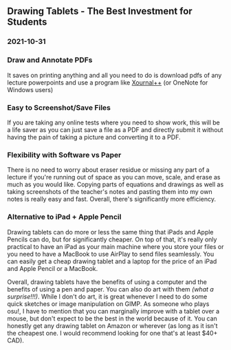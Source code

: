 <!---
title:Drawing Tablets - The Best Investment for Students
date:Sun, 31 Oct 2021 15:00:00 EST
description:I try to convince you that touchscreen laptops and iPads are not worth it
--->

## Drawing Tablets - The Best Investment for Students

### 2021-10-31

### Draw and Annotate PDFs

It saves on printing anything and all you need to do is download pdfs of any lecture powerpoints and use a program like [Xournal++](https://xournalpp.github.io) (or OneNote for Windows users)

### Easy to Screenshot/Save Files

If you are taking any online tests where you need to show work, this will be a life saver as you can just save a file as a PDF and directly submit it without having the pain of taking a picture and converting it to a PDF.

### Flexibility with Software vs Paper

There is no need to worry about eraser residue or missing any part of a lecture if you're running out of space as you can move, scale, and erase as much as you would like. Copying parts of equations and drawings as well as taking screenshots of the teacher's notes and pasting them into my own notes is really easy and fast. Overall, there's significantly more efficiency.

### Alternative to iPad + Apple Pencil

Drawing tablets can do more or less the same thing that iPads and Apple Pencils can do, but for significantly cheaper. On top of that, it's really only practical to have an iPad as your main machine where you store your files or you need to have a MacBook to use AirPlay to send files seamlessly. You can easily get a cheap drawing tablet and a laptop for the price of an iPad and Apple Pencil or a MacBook.

Overall, drawing tablets have the benefits of using a computer and the benefits of using a pen and paper. You can also do art with them _(what a surprise!!!)_. While I don't do art, it is great whenever I need to do some quick sketches or image manipulation on GIMP. As someone who plays osu!, I have to mention that you can marginally improve with a tablet over a mouse, but don't expect to be the best in the world because of it. You can honestly get any drawing tablet on Amazon or wherever (as long as it isn't the cheapest one. I would recommend looking for one that's at least $40+ CAD).